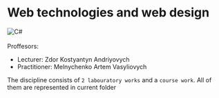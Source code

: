 # Web technologies and web design
![C#](https://img.shields.io/badge/c%23-%23239120.svg?style=for-the-badge&logo=c-sharp&logoColor=white) <br><br>
Proffesors:
- Lecturer: Zdor Kostyantyn Andriyovych <br>
- Practitioner: Melnychenko Artem Vasyliovych <br>

The discipline consists of `2 labouratory works` and a `course work`. All of them are represented in current folder
<!-- 
- [Лабораторна робота №1](https://github.com/mickzle/KPI_Chores/tree/main/3rd%20term/WEB%20design%20and%20technologies/Lab1)
- [Лабораторна робота №2](https://github.com/mickzle/KPI_Chores/tree/main/3rd%20term/WEB%20design%20and%20technologies/Lab2)
-->
